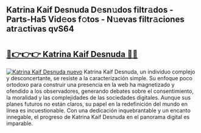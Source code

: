 ## Katrina Kaif Desnuda D𝚎sn𝚞dos filtr𝚊dos - Parts-Ha5 Vid𝚎os f𝚘tos - N𝚞evas filtr𝚊ciones atr𝚊ctivas qvS64

# <h2><a href="http://mb0mv14.tromn.icu/?c=Katrina+Kaif+Desnuda">🔗👉👉👉 Katrina Kaif Desnuda 🔗🔗</a></h2>

[![Katrina Kaif Desnuda nuevo](https://i.imgur.com/pEAQMta.gif)](http://mb0mv14.tromn.icu/?c=Katrina+Kaif+Desnuda)
Katrina Kaif Desnuda, un individuo complejo y desconcertante, se resiste a la caracterización simple. Su enfoque poco ortodoxo para construir una presencia en la web ha magnetizado y ofendido a los observadores, generando debates sobre el consentimiento, la moralidad y las complejidades de las sociedades digitales. Aunque sus planes futuros no están claros, su papel en la redefinición del mundo en línea es incuestionable. Con una dedicación inquebrantable y un encanto innegable, el progreso de Katrina Kaif Desnuda en el panorama digital es imparable.
